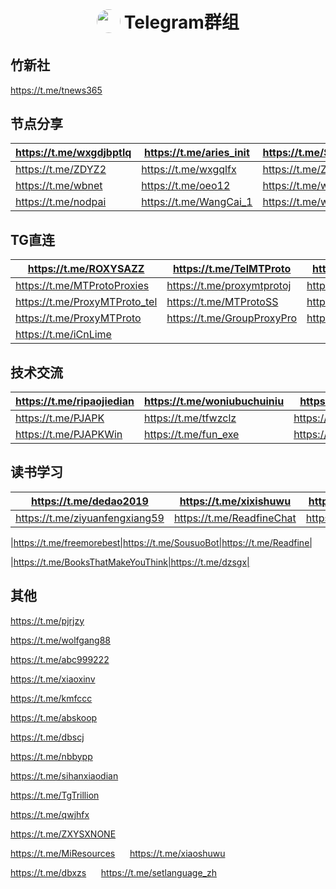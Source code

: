 <h1 align="center">
<sub>
<img src="https://github.com/aa1555/aa1555/blob/main/Misc/telegram%20logo.jpg" height="38" width="38" style="border-radius: 50%">
</sub>
Telegram群组
</h1>

## 竹新社 

https://t.me/tnews365

## 节点分享


|  https://t.me/wxgdjbptlq  |  https://t.me/aries_init  |  https://t.me/ShareCentrePro  |
|------|------|------|
|  https://t.me/ZDYZ2  |  https://t.me/wxgqlfx  |  https://t.me/ZYFXS001  | 
|  https://t.me/wbnet  |  https://t.me/oeo12  |  https://t.me/wxgmrjdcc  | 
|  https://t.me/nodpai  |  https://t.me/WangCai_1  |  https://t.me/wxgdfb_bot  | 

## TG直连

|https://t.me/ROXYSAZZ|https://t.me/TelMTProto|https://t.me/MTProtoTG|
|------|------|------|
|https://t.me/MTProtoProxies|https://t.me/proxymtprotoj|https://t.me/proxymtprotoir|
|https://t.me/ProxyMTProto_tel|https://t.me/MTProtoSS|https://t.me/CnLime|
|https://t.me/ProxyMTProto|https://t.me/GroupProxyPro|https://t.me/BBCXFR|
|https://t.me/iCnLime|

## 技术交流

|https://t.me/ripaojiedian|https://t.me/woniubuchuiniu|https://t.me/fun_apk|
|------|------|------|
|https://t.me/PJAPK|https://t.me/tfwzclz|https://t.me/Mtprotomm|
|https://t.me/PJAPKWin|https://t.me/fun_exe|https://t.me/fun_vpn|

## 读书学习

|https://t.me/dedao2019|https://t.me/xixishuwu|https://t.me/dzsgxs|
|------|------|------|
|https://t.me/ziyuanfengxiang59|https://t.me/ReadfineChat|https://t.me/TGeBook	|

|https://t.me/freemorebest|https://t.me/SousuoBot|https://t.me/Readfine|

|https://t.me/BooksThatMakeYouThink|https://t.me/dzsgx|

## 其他

https://t.me/pjrjzy

https://t.me/wolfgang88

https://t.me/abc999222

https://t.me/xiaoxinv

https://t.me/kmfccc

https://t.me/abskoop

https://t.me/dbscj

https://t.me/nbbypp

https://t.me/sihanxiaodian

https://t.me/TgTrillion

https://t.me/qwjhfx

https://t.me/ZXYSXNONE

https://t.me/MiResources &nbsp;&nbsp;&nbsp;&nbsp; https://t.me/xiaoshuwu

https://t.me/dbxzs     &nbsp;&nbsp;&nbsp;&nbsp;       https://t.me/setlanguage_zh

